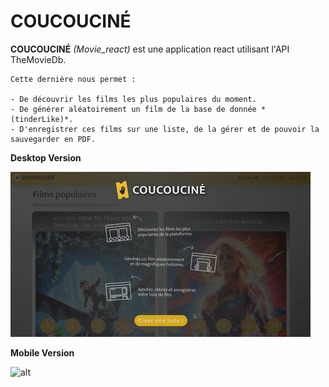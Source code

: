 # COUCOUCINÉ 

**COUCOUCINÉ** *(Movie_react)* est une application react utilisant l'API TheMovieDb. 
```
Cette dernière nous permet :

- De découvrir les films les plus populaires du moment.
- De générer aléatoirement un film de la base de donnée *(tinderLike)*.
- D'enregistrer ces films sur une liste, de la gérer et de pouvoir la sauvegarder en PDF.
```

**Desktop Version**

![alt](https://github.com/jeanpruski/jeanpruski.github.io/blob/master/gif/coucoucine_lg.gif?raw=true)

**Mobile Version**

![alt](https://github.com/jeanpruski/jeanpruski.github.io/blob/master/gif/coucoucine_sm.gif?raw=true)
